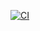 [![CI](https://github.com/elderanakain/daily-dish/actions/workflows/ci.yml/badge.svg)](https://github.com/elderanakain/daily-dish/actions/workflows/ci.yml)
